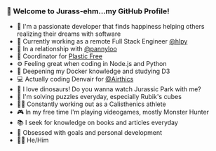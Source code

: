 ### 🦕 Welcome to Jurass-ehm...my GitHub Profile!

- 💙 I'm a passionate developer that finds happiness helping others realizing their dreams with software
- 💼 Currently working as a remote Full Stack Engineer [@hlpy](https://www.linkedin.com/company/hlpy/mycompany/)
- 💏 In a relationship with [@pannyloo](https://instagram.com/pannyloo)
- 🐢 Coordinator for [Plastic Free](https://www.plasticfreeonlus.it/) 
- ⚙ Feeling great when coding in Node.js and Python
- 📕 Deepening my Docker knowledge and studying D3
- 💻 Actually coding Denvair for [@Airthics](https://github.com/Airthics)
- 🦖 I love dinosaurs! Do you wanna watch Jurassic Park with me?
- 🧩 I'm solving puzzles everyday, especially Rubik's cubes
- 💪🏻 Constantly working out as a Calisthenics athlete
- 🎮 In my free time I'm playing videogames, mostly Monster Hunter
- 📚 I seek for knowledge on books and articles everyday
- 🎯 Obsessed with goals and personal development
- 🏳️‍🌈 He/Him
